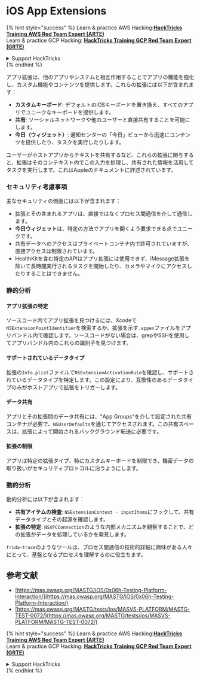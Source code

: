 # iOS App Extensions

{% hint style="success" %}
Learn & practice AWS Hacking:<img src="/.gitbook/assets/arte.png" alt="" data-size="line">[**HackTricks Training AWS Red Team Expert (ARTE)**](https://training.hacktricks.xyz/courses/arte)<img src="/.gitbook/assets/arte.png" alt="" data-size="line">\
Learn & practice GCP Hacking: <img src="/.gitbook/assets/grte.png" alt="" data-size="line">[**HackTricks Training GCP Red Team Expert (GRTE)**<img src="/.gitbook/assets/grte.png" alt="" data-size="line">](https://training.hacktricks.xyz/courses/grte)

<details>

<summary>Support HackTricks</summary>

* Check the [**subscription plans**](https://github.com/sponsors/carlospolop)!
* **Join the** 💬 [**Discord group**](https://discord.gg/hRep4RUj7f) or the [**telegram group**](https://t.me/peass) or **follow** us on **Twitter** 🐦 [**@hacktricks\_live**](https://twitter.com/hacktricks\_live)**.**
* **Share hacking tricks by submitting PRs to the** [**HackTricks**](https://github.com/carlospolop/hacktricks) and [**HackTricks Cloud**](https://github.com/carlospolop/hacktricks-cloud) github repos.

</details>
{% endhint %}

アプリ拡張は、他のアプリやシステムと相互作用することでアプリの機能を強化し、カスタム機能やコンテンツを提供します。これらの拡張には以下が含まれます：

- **カスタムキーボード**: デフォルトのiOSキーボードを置き換え、すべてのアプリでユニークなキーボードを提供します。
- **共有**: ソーシャルネットワークや他のユーザーと直接共有することを可能にします。
- **今日（ウィジェット）**: 通知センターの「今日」ビューから迅速にコンテンツを提供したり、タスクを実行したりします。

ユーザーがホストアプリからテキストを共有するなど、これらの拡張に関与すると、拡張はそのコンテキスト内でこの入力を処理し、共有された情報を活用してタスクを実行します。これはAppleのドキュメントに詳述されています。

### **セキュリティ考慮事項**

主なセキュリティの側面には以下が含まれます：

- 拡張とその含まれるアプリは、直接ではなくプロセス間通信を介して通信します。
- **今日ウィジェット**は、特定の方法でアプリを開くよう要求できる点でユニークです。
- 共有データへのアクセスはプライベートコンテナ内で許可されていますが、直接アクセスは制限されています。
- HealthKitを含む特定のAPIはアプリ拡張には使用できず、iMessage拡張を除いて長時間実行されるタスクを開始したり、カメラやマイクにアクセスしたりすることはできません。

### 静的分析

#### **アプリ拡張の特定**

ソースコード内でアプリ拡張を見つけるには、Xcodeで`NSExtensionPointIdentifier`を検索するか、拡張を示す`.appex`ファイルをアプリバンドル内で確認します。ソースコードがない場合は、grepやSSHを使用してアプリバンドル内のこれらの識別子を見つけます。

#### **サポートされているデータタイプ**

拡張の`Info.plist`ファイルで`NSExtensionActivationRule`を確認し、サポートされているデータタイプを特定します。この設定により、互換性のあるデータタイプのみがホストアプリで拡張をトリガーします。

#### **データ共有**

アプリとその拡張間のデータ共有には、"App Groups"を介して設定された共有コンテナが必要で、`NSUserDefaults`を通じてアクセスされます。この共有スペースは、拡張によって開始されるバックグラウンド転送に必要です。

#### **拡張の制限**

アプリは特定の拡張タイプ、特にカスタムキーボードを制限でき、機密データの取り扱いがセキュリティプロトコルに沿うようにします。

### 動的分析

動的分析には以下が含まれます：

- **共有アイテムの検査**: `NSExtensionContext - inputItems`にフックして、共有データタイプとその起源を確認します。
- **拡張の特定**: `NSXPCConnection`のような内部メカニズムを観察することで、どの拡張がデータを処理しているかを発見します。

`frida-trace`のようなツールは、プロセス間通信の技術的詳細に興味がある人々にとって、基盤となるプロセスを理解するのに役立ちます。

## 参考文献
* [https://mas.owasp.org/MASTG/iOS/0x06h-Testing-Platform-Interaction/](https://mas.owasp.org/MASTG/iOS/0x06h-Testing-Platform-Interaction/)
* [https://mas.owasp.org/MASTG/tests/ios/MASVS-PLATFORM/MASTG-TEST-0072/](https://mas.owasp.org/MASTG/tests/ios/MASVS-PLATFORM/MASTG-TEST-0072/)

{% hint style="success" %}
Learn & practice AWS Hacking:<img src="/.gitbook/assets/arte.png" alt="" data-size="line">[**HackTricks Training AWS Red Team Expert (ARTE)**](https://training.hacktricks.xyz/courses/arte)<img src="/.gitbook/assets/arte.png" alt="" data-size="line">\
Learn & practice GCP Hacking: <img src="/.gitbook/assets/grte.png" alt="" data-size="line">[**HackTricks Training GCP Red Team Expert (GRTE)**<img src="/.gitbook/assets/grte.png" alt="" data-size="line">](https://training.hacktricks.xyz/courses/grte)

<details>

<summary>Support HackTricks</summary>

* Check the [**subscription plans**](https://github.com/sponsors/carlospolop)!
* **Join the** 💬 [**Discord group**](https://discord.gg/hRep4RUj7f) or the [**telegram group**](https://t.me/peass) or **follow** us on **Twitter** 🐦 [**@hacktricks\_live**](https://twitter.com/hacktricks\_live)**.**
* **Share hacking tricks by submitting PRs to the** [**HackTricks**](https://github.com/carlospolop/hacktricks) and [**HackTricks Cloud**](https://github.com/carlospolop/hacktricks-cloud) github repos.

</details>
{% endhint %}
